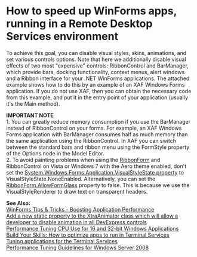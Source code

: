 # How to speed up WinForms apps, running in a Remote Desktop Services environment


<p>To achieve this goal, you can disable visual styles, skins, animations, and set various controls options. Note that here we additionally disable visual effects of two most "expensive" controls: RibbonControl and BarManager, which provide bars, docking functionality, context menus, alert windows and a Ribbon interface for your .NET WinForms applications. The attached example shows how to do this by an example of an XAF Windows Forms application. If you do not use XAF, then you can obtain the necessary code from this example, and put it in the entry point of your application (usually it's the Main method).</p>
<p><strong>IMPORTANT NOTE</strong><br /> 1. You can greatly reduce memory consumption if you use the BarManager instead of RibbonControl on your forms. For example, an XAF Windows Forms application with BarManager consumes half as much memory than the same application using the RibbonControl. In XAF you can switch between the standard bars and ribbon menu using the FormStyle property of the Options node in the Model Editor.<br /> 2. To avoid painting problems when using the <a href="http://documentation.devexpress.com/#WindowsForms/CustomDocument2642"><u>RibbonForm</u></a> and RibbonControl on Vista or Windows 7 with the Aero theme enabled, don't set the <a href="http://msdn.microsoft.com/en-us/library/system.windows.forms.application.visualstylestate.aspx"><u>System.Windows.Forms.Application.VisualStyleState property</u></a> to VisualStyleState.NoneEnabled. Alternatively, you can set the <a href="http://documentation.devexpress.com/#WindowsForms/DevExpressXtraBarsRibbonRibbonForm_AllowFormGlasstopic"><u>RibbonForm.AllowFormGlass</u></a> property to false. This is because we use the VisualStyleRenderer to draw text on transparent headers.</p>
<p><strong>See Also:</strong><br /> <a href="https://community.devexpress.com/blogs/winforms/archive/2018/07/12/winforms-tips-amp-tricks-boosting-application-performance.aspx">WinForms Tips & Tricks - Boosting Application Performance</a><br /><a href="https://www.devexpress.com/Support/Center/p/S33335">Add a new static property to the XtraAnimator class which will allow a developer to disable animation in all DevExpress controls</a><br /> <a href="http://support.microsoft.com/kb/186628"><u>Performance Tuning CPU Use for 16 and 32-bit Windows Applications</u></a><br /> <a href="http://www.techrepublic.com/article/build-your-skills-how-to-optimize-apps-to-run-in-terminal-services/"><u>Build Your Skills: How to optimize apps to run in Terminal Services</u></a><br /> <a href="http://www.techrepublic.com/article/solutionbase-tuning-applications-for-the-terminal-services/"><u>Tuning applications for the Terminal Services</u></a><br /> <a href="http://www.microsoft.com/whdc/system/sysperf/Perf_tun_srv.mspx"><u>Performance Tuning Guidelines for Windows Server 2008</u></a></p>

<br/>


